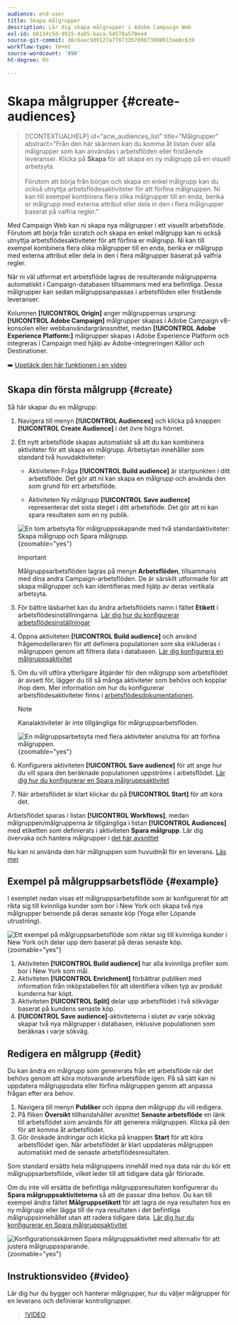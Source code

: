 ```yaml
---
audience: end-user
title: Skapa målgrupper
description: Lär dig skapa målgrupper i Adobe Campaign Web
exl-id: b6134c5d-9915-4a85-baca-54578a570ee4
source-git-commit: d6c6aac9d9127a770732b709873008613ae8c639
workflow-type: tm+mt
source-wordcount: '898'
ht-degree: 0%

---
```


# Skapa målgrupper {#create-audiences}

>[!CONTEXTUALHELP]
>id="acw_audiences_list"
>title="Målgrupper"
>abstract="Från den här skärmen kan du komma åt listan över alla målgrupper som kan användas i arbetsflöden eller fristående leveranser. Klicka på **Skapa** för att skapa en ny målgrupp på en visuell arbetsyta.<br/><br/>Förutom att börja från början och skapa en enkel målgrupp kan du också utnyttja arbetsflödesaktiviteter för att förfina målgruppen. Ni kan till exempel kombinera flera olika målgrupper till en enda, berika er målgrupp med externa attribut eller dela in den i flera målgrupper baserat på valfria regler."

<!--
[!CONTEXTUALHELP]
>id="acw_audiences_create_settings"
>title="Audience settings"
>abstract="Enter the name of the audience and additional options, then click the **Create Audience** button."-->

Med Campaign Web kan ni skapa nya målgrupper i ett visuellt arbetsflöde. Förutom att börja från scratch och skapa en enkel målgrupp kan ni också utnyttja arbetsflödesaktiviteter för att förfina er målgrupp. Ni kan till exempel kombinera flera olika målgrupper till en enda, berika er målgrupp med externa attribut eller dela in den i flera målgrupper baserat på valfria regler.

När ni väl utformat ert arbetsflöde lagras de resulterande målgrupperna automatiskt i Campaign-databasen tillsammans med era befintliga. Dessa målgrupper kan sedan målgruppsanpassas i arbetsflöden eller fristående leveranser.

Kolumnen **[!UICONTROL Origin]** anger målgruppernas ursprung: **[!UICONTROL Adobe Campaign]** målgrupper skapas i Adobe Campaign v8-konsolen eller webbanvändargränssnittet, medan **[!UICONTROL Adobe Experience Platform:]** målgrupper skapas i Adobe Experience Platform och integreras i Campaign med hjälp av Adobe-integreringen Källor och Destinationer.

➡️ [Upptäck den här funktionen i en video](#video)

## Skapa din första målgrupp {#create}

Så här skapar du en målgrupp:

1. Navigera till menyn **[!UICONTROL Audiences]** och klicka på knappen **[!UICONTROL Create Audience]** i det övre högra hörnet.

1. Ett nytt arbetsflöde skapas automatiskt så att du kan kombinera aktiviteter för att skapa en målgrupp. Arbetsytan innehåller som standard två huvudaktiviteter:

   * Aktiviteten Fråga **[!UICONTROL Build audience]** är startpunkten i ditt arbetsflöde. Det gör att ni kan skapa en målgrupp och använda den som grund för ert arbetsflöde.

   * Aktiviteten Ny målgrupp **[!UICONTROL Save audience]** representerar det sista steget i ditt arbetsflöde. Det gör att ni kan spara resultaten som en ny publik.

   ![En tom arbetsyta för målgruppsskapande med två standardaktiviteter: Skapa målgrupp och Spara målgrupp.](assets/create-audience-blank.png){zoomable="yes"}

   >[!IMPORTANT]
   >
   >Målgruppsarbetsflöden lagras på menyn **Arbetsflöden**, tillsammans med dina andra Campaign-arbetsflöden. De är särskilt utformade för att skapa målgrupper och kan identifieras med hjälp av deras vertikala arbetsyta.

1. För bättre läsbarhet kan du ändra arbetsflödets namn i fältet **Etikett** i arbetsflödesinställningarna. [Lär dig hur du konfigurerar arbetsflödesinställningar](../workflows/workflow-settings.md)

1. Öppna aktiviteten **[!UICONTROL Build audience]** och använd frågemodelleraren för att definiera populationen som ska inkluderas i målgruppen genom att filtrera data i databasen. [Lär dig konfigurera en målgruppsaktivitet](../workflows/activities/build-audience.md)

1. Om du vill utföra ytterligare åtgärder för den målgrupp som arbetsflödet är avsett för, lägger du till så många aktiviteter som behövs och kopplar ihop dem. Mer information om hur du konfigurerar arbetsflödesaktiviteter finns i [arbetsflödesdokumentationen](../workflows/activities/about-activities.md).

   >[!NOTE]
   >
   >Kanalaktiviteter är inte tillgängliga för målgruppsarbetsflöden.

   ![En målgruppsarbetsyta med flera aktiviteter anslutna för att förfina målgruppen.](assets/audience-creation-canvas.png){zoomable="yes"}

1. Konfigurera aktiviteten **[!UICONTROL Save audience]** för att ange hur du vill spara den beräknade populationen uppströms i arbetsflödet. [Lär dig hur du konfigurerar en Spara målgruppsaktivitet](../workflows/activities/save-audience.md)

1. När arbetsflödet är klart klickar du på **[!UICONTROL Start]** för att köra det.

Arbetsflödet sparas i listan **[!UICONTROL Workflows]**, medan målgruppen/målgrupperna är tillgängliga i listan **[!UICONTROL Audiences]** med etiketten som definierats i aktiviteten **Spara målgrupp**. Lär dig övervaka och hantera målgrupper i [det här avsnittet](manage-audience.md)

Nu kan ni använda den här målgruppen som huvudmål för en leverans. [Läs mer](add-audience.md)

## Exempel på målgruppsarbetsflöde {#example}

I exemplet nedan visas ett målgruppsarbetsflöde som är konfigurerat för att rikta sig till kvinnliga kunder som bor i New York och skapa två nya målgrupper beroende på deras senaste köp (Yoga eller Löpande utrustning).

![Ett exempel på målgruppsarbetsflöde som riktar sig till kvinnliga kunder i New York och delar upp dem baserat på deras senaste köp.](assets/audiences-example.png){zoomable="yes"}

1. Aktiviteten **[!UICONTROL Build audience]** har alla kvinnliga profiler som bor i New York som mål.
1. Aktiviteten **[!UICONTROL Enrichment]** förbättrar publiken med information från inköpstabellen för att identifiera vilken typ av produkt kunderna har köpt.
1. Aktiviteten **[!UICONTROL Split]** delar upp arbetsflödet i två sökvägar baserat på kundens senaste köp.
1. **[!UICONTROL Save audience]**-aktiviteterna i slutet av varje sökväg skapar två nya målgrupper i databasen, inklusive populationen som beräknas i varje sökväg.

## Redigera en målgrupp {#edit}

Du kan ändra en målgrupp som genererats från ett arbetsflöde när det behövs genom att köra motsvarande arbetsflöde igen. På så sätt kan ni uppdatera målgruppsdata eller förfina målgruppen genom att anpassa frågan efter era behov.

1. Navigera till menyn **Publiker** och öppna den målgrupp du vill redigera.
1. På fliken **Översikt** tillhandahåller avsnittet **Senaste arbetsflöde** en länk till arbetsflödet som används för att generera målgruppen. Klicka på den för att komma åt arbetsflödet.
1. Gör önskade ändringar och klicka på knappen **Start** för att köra arbetsflödet igen. När arbetsflödet är klart uppdateras målgruppen automatiskt med de senaste arbetsflödesresultaten.

Som standard ersätts hela målgruppens innehåll med nya data när du kör ett målgruppsarbetsflöde, vilket leder till att tidigare data går förlorade.

Om du inte vill ersätta de befintliga målgruppsresultaten konfigurerar du **Spara målgruppsaktiviteterna** så att de passar dina behov. Du kan till exempel ändra fältet **Målgruppsetikett** för att lagra de nya resultaten hos en ny målgrupp eller lägga till de nya resultaten i det befintliga målgruppsinnehållet utan att radera tidigare data. [Lär dig hur du konfigurerar en Spara målgruppsaktivitet](../workflows/activities/save-audience.md)

![Konfigurationsskärmen Spara målgruppsaktivitet med alternativ för att justera målgruppssparande.](assets/edit-audience-save.png){zoomable="yes"}

## Instruktionsvideo {#video}

Lär dig hur du bygger och hanterar målgrupper, hur du väljer målgrupper för en leverans och definierar kontrollgrupper.

>[!VIDEO](https://video.tv.adobe.com/v/3453206?quality=12&captions=swe)